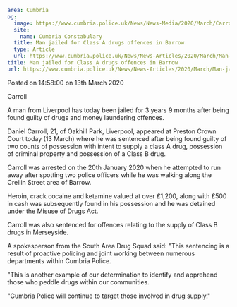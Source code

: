 ```yaml
area: Cumbria
og:
  image: https://www.cumbria.police.uk/News/News-Media/2020/March/Carrolljpg.jpg
  site:
    name: Cumbria Constabulary
  title: Man jailed for Class A drugs offences in Barrow
  type: Article
  url: https://www.cumbria.police.uk/News/News-Articles/2020/March/Man-jailed-for-Class-A-drugs-offences-in-Barrow.aspx
title: Man jailed for Class A drugs offences in Barrow
url: https://www.cumbria.police.uk/News/News-Articles/2020/March/Man-jailed-for-Class-A-drugs-offences-in-Barrow.aspx
```

Posted on 14:58:00 on 13th March 2020

Carroll

A man from Liverpool has today been jailed for 3 years 9 months after being found guilty of drugs and money laundering offences.

Daniel Carroll, 21, of Oakhill Park, Liverpool, appeared at Preston Crown Court today (13 March) where he was sentenced after being found guilty of two counts of possession with intent to supply a class A drug, possession of criminal property and possession of a Class B drug.

Carroll was arrested on the 20th January 2020 when he attempted to run away after spotting two police officers while he was walking along the Crellin Street area of Barrow.

Heroin, crack cocaine and ketamine valued at over £1,200, along with £500 in cash was subsequently found in his possession and he was detained under the Misuse of Drugs Act.

Carroll was also sentenced for offences relating to the supply of Class B drugs in Merseyside.

A spokesperson from the South Area Drug Squad said: "This sentencing is a result of proactive policing and joint working between numerous departments within Cumbria Police.

"This is another example of our determination to identify and apprehend those who peddle drugs within our communities.

"Cumbria Police will continue to target those involved in drug supply."
